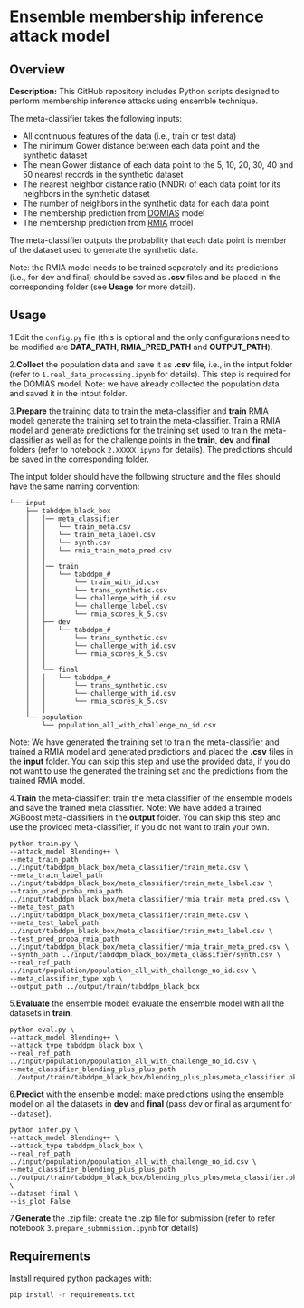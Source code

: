 # Ensemble membership inference attack model

## Overview

**Description:** This GitHub repository includes Python scripts designed to perform membership inference attacks 
using ensemble technique.

The meta-classifier takes the following inputs:
* All continuous features of the data (i.e., train or test data)
* The minimum Gower distance between each data point and the synthetic dataset
* The mean Gower distance of each data point to the 5, 10, 20, 30, 40 and 50 nearest records in the synthetic dataset
* The nearest neighbor distance ratio (NNDR) of each data point for its neighbors in the synthetic dataset
* The number of neighbors in the synthetic data for each data point 
* The membership prediction from [DOMIAS](https://arxiv.org/abs/2302.12580) model
* The membership prediction from [RMIA](https://arxiv.org/abs/2502.14921) model

The meta-classifier outputs the probability that each data point is member of the dataset used to generate 
the synthetic data.

Note: the RMIA model needs to be trained separately and its predictions (i.e., for dev and final) should be
saved as **.csv** files and be placed in the corresponding folder (see **Usage** for more detail).

## Usage

1.Edit the `config.py` file (this is optional and the only configurations need to be modified are 
**DATA_PATH**, **RMIA_PRED_PATH** and **OUTPUT_PATH**).

2.**Collect** the population data and save it as **.csv** file, i.e., in the intput folder 
(refer to `1.real_data_processing.ipynb` for details). This step is required for the DOMIAS model.
Note: we have already collected the population data and saved it in the intput folder.

3.**Prepare** the training data to train the meta-classifier and **train** RMIA model: 
generate the training set to train the meta-classifier. Train a RMIA model and generate predictions 
for the training set used to train the meta-classifier as well as for the challenge points in the
**train**, **dev** and **final** folders (refer to notebook `2.XXXXX.ipynb` for details). 
The predictions should be saved in the corresponding folder.

The intput folder should have the following structure and the files should have the
same naming convention:

```
└── input
    ├── tabddpm_black_box
    │   │── meta_classifier
    │   │   └── train_meta.csv
    │   │   └── train_meta_label.csv
    │   │   └── synth.csv
    │   │   └── rmia_train_meta_pred.csv
    │   │
    │   │── train
    │   │   └── tabddpm_#
    │   │       └── train_with_id.csv
    │   │       └── trans_synthetic.csv
    │   │       └── challenge_with_id.csv
    │   │       └── challenge_label.csv
    │   │       └── rmia_scores_k_5.csv
    │   ├── dev
    │   │   └── tabddpm_#
    │   │       └── trans_synthetic.csv
    │   │       └── challenge_with_id.csv
    │   │       └── rmia_scores_k_5.csv
    │   │
    │   └── final
    │   │   └── tabddpm_#
    │   │       └── trans_synthetic.csv
    │   │       └── challenge_with_id.csv
    │   │       └── rmia_scores_k_5.csv
    │   │
    └── population
        └── population_all_with_challenge_no_id.csv
```

Note: We have generated the training set to train the meta-classifier and trained a RMIA model and generated 
predictions and placed the **.csv** files in the **input** folder. You can skip this step and use the provided data, 
if you do not want to use the generated the training set and the predictions from the trained RMIA model.

4.**Train** the meta-classifier: train the meta classifier of the ensemble models and save the trained meta classifier.
Note: We have added a trained XGBoost meta-classifiers in the **output** folder. 
You can skip this step and use the provided meta-classifier, if you do not want to train your own.

```
python train.py \
--attack_model Blending++ \
--meta_train_path ../input/tabddpm_black_box/meta_classifier/train_meta.csv \
--meta_train_label_path ../input/tabddpm_black_box/meta_classifier/train_meta_label.csv \
--train_pred_proba_rmia_path ../input/tabddpm_black_box/meta_classifier/rmia_train_meta_pred.csv \
--meta_test_path ../input/tabddpm_black_box/meta_classifier/train_meta.csv \
--meta_test_label_path ../input/tabddpm_black_box/meta_classifier/train_meta_label.csv \
--test_pred_proba_rmia_path ../input/tabddpm_black_box/meta_classifier/rmia_train_meta_pred.csv \
--synth_path ../input/tabddpm_black_box/meta_classifier/synth.csv \
--real_ref_path ../input/population/population_all_with_challenge_no_id.csv \
--meta_classifier_type xgb \
--output_path ../output/train/tabddpm_black_box
```

5.**Evaluate** the ensemble model: evaluate the ensemble model with all the datasets in **train**.

```
python eval.py \
--attack_model Blending++ \
--attack_type tabddpm_black_box \
--real_ref_path ../input/population/population_all_with_challenge_no_id.csv \
--meta_classifier_blending_plus_plus_path ../output/train/tabddpm_black_box/blending_plus_plus/meta_classifier.pkl
```

6.**Predict** with the ensemble model: make predictions using the ensemble model on all the datasets 
in **dev** and **final** (pass dev or final as argument for `--dataset`).

```
python infer.py \
--attack_model Blending++ \
--attack_type tabddpm_black_box \
--real_ref_path ../input/population/population_all_with_challenge_no_id.csv \
--meta_classifier_blending_plus_plus_path ../output/train/tabddpm_black_box/blending_plus_plus/meta_classifier.pkl \
--dataset final \
--is_plot False
```

7.**Generate** the .zip file: create the .zip file for submission 
(refer to refer notebook `3.prepare_submmission.ipynb` for details)

## Requirements

Install required python packages with:

```bash
pip install -r requirements.txt
```
